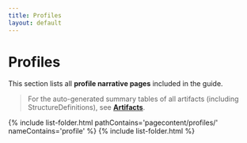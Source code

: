 ```yaml
---
title: Profiles
layout: default
---
```


# Profiles

This section lists all **profile narrative pages** included in the guide.

> For the auto-generated summary tables of all artifacts (including StructureDefinitions), see **[Artifacts](artifacts.html)**.

{% include list-folder.html pathContains='pagecontent/profiles/' nameContains='profile' %}
{% include list-folder.html %}

